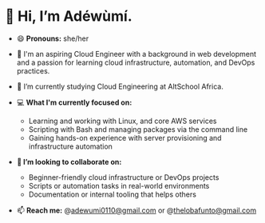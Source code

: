 # 👋 Hi, I’m Adéwùmí.
- 😄 **Pronouns:** she/her
  
- 👀 I'm an aspiring Cloud Engineer with a background in web development and a passion for learning cloud infrastructure, automation, and DevOps practices.
  
- 🌱 I’m currently studying Cloud Engineering at AltSchool Africa.
  
- 💻 **What I'm currently focused on:**
  
  * Learning and working with Linux, and core AWS services
  * Scripting with Bash and managing packages via the command line
  * Gaining hands-on experience with server provisioning and infrastructure automation
    
- **💞️ I’m looking to collaborate on:**
  * Beginner-friendly cloud infrastructure or DevOps projects
  * Scripts or automation tasks in real-world environments
  * Documentation or internal tooling that helps others
 
- 📫 **Reach me:** @adewumi0110@gmail.com or @thelobafunto@gmail.com

  

<!---
Adewuumii/Adewuumii is a ✨ special ✨ repository because its `README.md` (this file) appears on your GitHub profile.
You can click the Preview link to take a look at your changes.
--->
